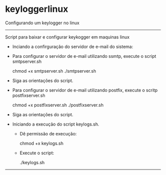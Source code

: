 # keyloggerlinux
Configurando um keylogger no linux
_____________________________________________________________________________________________________
Script para baixar e configurar keykogger em maquinas linux

- Inciando a confirguração do servidor de e-mail do sistema:
- Para configurar o servidor de e-mail utilizando ssmtp, execute o script smtpserver.sh

  chmod +x smtpserver.sh
  ./smtpserver.sh

- Siga as orientações do script.

- Para configurar o servidor de e-mail utilizando postfix, execute o scritp postfixserver.sh

  chmod +x postfixserver.sh
  ./postfixserver.sh

- Siga as orientações do script.

- Iniciando a execução do script keylogs.sh.
  - Dê permissão de execução:

    chmod +x keylogs.sh
  
  - Execute o script:

    ./keylogs.sh
    
_____________________________________________________________________________________________________
